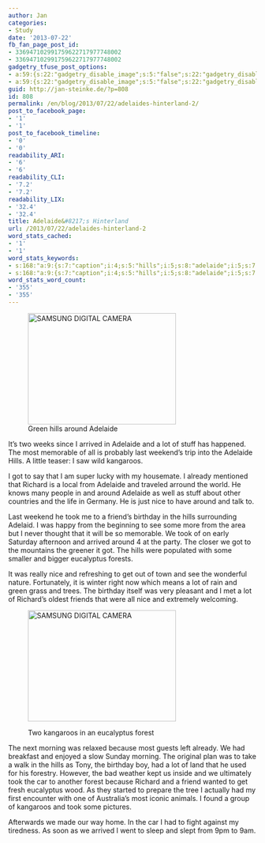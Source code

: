 ```yaml
---
author: Jan
categories:
- Study
date: '2013-07-22'
fb_fan_page_post_id:
- 336947102991759622717977748002
- 336947102991759622717977748002
gadgetry_tfuse_post_options:
- a:59:{s:22:"gadgetry_disable_image";s:5:"false";s:22:"gadgetry_disable_video";s:5:"false";s:26:"gadgetry_disable_post_meta";s:5:"false";s:23:"gadgetry_disable_author";s:4:"true";s:31:"gadgetry_disable_published_date";s:5:"false";s:24:"gadgetry_disable_coments";s:5:"false";s:28:"gadgetry_disable_author_info";s:4:"true";s:19:"gadgetry_page_title";s:13:"default_title";s:21:"gadgetry_custom_title";s:0:"";s:21:"gadgetry_single_image";s:0:"";s:30:"gadgetry_single_img_dimensions";a:2:{i:0;s:3:"586";i:1;s:3:"319";}s:28:"gadgetry_single_img_position";s:9:"alignleft";s:24:"gadgetry_thumbnail_image";s:80:"http://jan-steinke.de/wordpress/wp-content/uploads/2013/07/SAM_5082-1024x768.jpg";s:27:"gadgetry_thumbnail_position";s:7:"noalign";s:19:"gadgetry_video_link";s:0:"";s:25:"gadgetry_video_dimensions";a:2:{i:0;s:3:"590";i:1;s:3:"191";}s:23:"gadgetry_video_position";s:9:"alignleft";s:23:"gadgetry_header_element";s:7:"without";s:22:"gadgetry_select_slider";s:2:"-1";s:17:"gadgetry_page_map";s:0:"";s:25:"gadgetry_content_ads_post";s:4:"true";s:21:"gadgetry_top_ad_space";s:5:"false";s:21:"gadgetry_top_ad_image";s:0:"";s:19:"gadgetry_top_ad_url";s:0:"";s:23:"gadgetry_top_ad_adsense";s:0:"";s:28:"gadgetry_bfcontent_ads_space";s:5:"false";s:23:"gadgetry_bfcontent_type";s:5:"image";s:25:"gadgetry_bfcontent_number";s:3:"one";s:29:"gadgetry_bfcontent_ads_image1";s:0:"";s:27:"gadgetry_bfcontent_ads_url1";s:0:"";s:31:"gadgetry_bfcontent_ads_adsense1";s:0:"";s:29:"gadgetry_bfcontent_ads_image2";s:0:"";s:27:"gadgetry_bfcontent_ads_url2";s:0:"";s:31:"gadgetry_bfcontent_ads_adsense2";s:0:"";s:29:"gadgetry_bfcontent_ads_image3";s:0:"";s:27:"gadgetry_bfcontent_ads_url3";s:0:"";s:31:"gadgetry_bfcontent_ads_adsense3";s:0:"";s:29:"gadgetry_bfcontent_ads_image4";s:0:"";s:27:"gadgetry_bfcontent_ads_url4";s:0:"";s:31:"gadgetry_bfcontent_ads_adsense4";s:0:"";s:29:"gadgetry_bfcontent_ads_image5";s:0:"";s:27:"gadgetry_bfcontent_ads_url5";s:0:"";s:31:"gadgetry_bfcontent_ads_adsense5";s:0:"";s:29:"gadgetry_bfcontent_ads_image6";s:0:"";s:27:"gadgetry_bfcontent_ads_url6";s:0:"";s:31:"gadgetry_bfcontent_ads_adsense6";s:0:"";s:29:"gadgetry_bfcontent_ads_image7";s:0:"";s:27:"gadgetry_bfcontent_ads_url7";s:0:"";s:31:"gadgetry_bfcontent_ads_adsense7";s:0:"";s:19:"gadgetry_hook_space";s:5:"false";s:19:"gadgetry_hook_image";s:0:"";s:17:"gadgetry_hook_url";s:0:"";s:21:"gadgetry_hook_adsense";s:0:"";s:25:"gadgetry_content_subtitle";s:0:"";s:20:"gadgetry_content_top";s:0:"";s:23:"gadgetry_content_bottom";s:0:"";s:18:"gadgetry_seo_title";s:0:"";s:24:"gadgetry_seo_description";s:0:"";s:21:"gadgetry_seo_keywords";s:0:"";}
- a:59:{s:22:"gadgetry_disable_image";s:5:"false";s:22:"gadgetry_disable_video";s:5:"false";s:26:"gadgetry_disable_post_meta";s:5:"false";s:23:"gadgetry_disable_author";s:4:"true";s:31:"gadgetry_disable_published_date";s:5:"false";s:24:"gadgetry_disable_coments";s:5:"false";s:28:"gadgetry_disable_author_info";s:4:"true";s:19:"gadgetry_page_title";s:13:"default_title";s:21:"gadgetry_custom_title";s:0:"";s:21:"gadgetry_single_image";s:0:"";s:30:"gadgetry_single_img_dimensions";a:2:{i:0;s:3:"586";i:1;s:3:"319";}s:28:"gadgetry_single_img_position";s:9:"alignleft";s:24:"gadgetry_thumbnail_image";s:80:"http://jan-steinke.de/wordpress/wp-content/uploads/2013/07/SAM_5082-1024x768.jpg";s:27:"gadgetry_thumbnail_position";s:7:"noalign";s:19:"gadgetry_video_link";s:0:"";s:25:"gadgetry_video_dimensions";a:2:{i:0;s:3:"590";i:1;s:3:"191";}s:23:"gadgetry_video_position";s:9:"alignleft";s:23:"gadgetry_header_element";s:7:"without";s:22:"gadgetry_select_slider";s:2:"-1";s:17:"gadgetry_page_map";s:0:"";s:25:"gadgetry_content_ads_post";s:4:"true";s:21:"gadgetry_top_ad_space";s:5:"false";s:21:"gadgetry_top_ad_image";s:0:"";s:19:"gadgetry_top_ad_url";s:0:"";s:23:"gadgetry_top_ad_adsense";s:0:"";s:28:"gadgetry_bfcontent_ads_space";s:5:"false";s:23:"gadgetry_bfcontent_type";s:5:"image";s:25:"gadgetry_bfcontent_number";s:3:"one";s:29:"gadgetry_bfcontent_ads_image1";s:0:"";s:27:"gadgetry_bfcontent_ads_url1";s:0:"";s:31:"gadgetry_bfcontent_ads_adsense1";s:0:"";s:29:"gadgetry_bfcontent_ads_image2";s:0:"";s:27:"gadgetry_bfcontent_ads_url2";s:0:"";s:31:"gadgetry_bfcontent_ads_adsense2";s:0:"";s:29:"gadgetry_bfcontent_ads_image3";s:0:"";s:27:"gadgetry_bfcontent_ads_url3";s:0:"";s:31:"gadgetry_bfcontent_ads_adsense3";s:0:"";s:29:"gadgetry_bfcontent_ads_image4";s:0:"";s:27:"gadgetry_bfcontent_ads_url4";s:0:"";s:31:"gadgetry_bfcontent_ads_adsense4";s:0:"";s:29:"gadgetry_bfcontent_ads_image5";s:0:"";s:27:"gadgetry_bfcontent_ads_url5";s:0:"";s:31:"gadgetry_bfcontent_ads_adsense5";s:0:"";s:29:"gadgetry_bfcontent_ads_image6";s:0:"";s:27:"gadgetry_bfcontent_ads_url6";s:0:"";s:31:"gadgetry_bfcontent_ads_adsense6";s:0:"";s:29:"gadgetry_bfcontent_ads_image7";s:0:"";s:27:"gadgetry_bfcontent_ads_url7";s:0:"";s:31:"gadgetry_bfcontent_ads_adsense7";s:0:"";s:19:"gadgetry_hook_space";s:5:"false";s:19:"gadgetry_hook_image";s:0:"";s:17:"gadgetry_hook_url";s:0:"";s:21:"gadgetry_hook_adsense";s:0:"";s:25:"gadgetry_content_subtitle";s:0:"";s:20:"gadgetry_content_top";s:0:"";s:23:"gadgetry_content_bottom";s:0:"";s:18:"gadgetry_seo_title";s:0:"";s:24:"gadgetry_seo_description";s:0:"";s:21:"gadgetry_seo_keywords";s:0:"";}
guid: http://jan-steinke.de/?p=808
id: 808
permalink: /en/blog/2013/07/22/adelaides-hinterland-2/
post_to_facebook_page:
- '1'
- '1'
post_to_facebook_timeline:
- '0'
- '0'
readability_ARI:
- '6'
- '6'
readability_CLI:
- '7.2'
- '7.2'
readability_LIX:
- '32.4'
- '32.4'
title: Adelaide&#8217;s Hinterland
url: /2013/07/22/adelaides-hinterland-2
word_stats_cached:
- '1'
- '1'
word_stats_keywords:
- s:168:"a:9:{s:7:"caption";i:4;s:5:"hills";i:5;s:8:"adelaide";i:5;s:7:"arrived";i:3;s:9:"kangaroos";i:3;s:4:"nice";i:3;s:4:"took";i:4;s:8:"birthday";i:3;s:10:"eucalyptus";i:3;}";
- s:168:"a:9:{s:7:"caption";i:4;s:5:"hills";i:5;s:8:"adelaide";i:5;s:7:"arrived";i:3;s:9:"kangaroos";i:3;s:4:"nice";i:3;s:4:"took";i:4;s:8:"birthday";i:3;s:10:"eucalyptus";i:3;}";
word_stats_word_count:
- '355'
- '355'
---
```


<figure style="width: 300px" class="wp-caption alignleft"><img alt="SAMSUNG DIGITAL CAMERA" src="https://jan-steinke.de/wordpress/wp-content/uploads/2013/07/SAM_5064-300x225.jpg" width="300" height="225" /><figcaption class="wp-caption-text">Green hills around Adelaide</figcaption></figure> 

It&#8217;s two weeks since I arrived in Adelaide and a lot of stuff has happened. The most memorable of all is probably last weekend&#8217;s trip into the Adelaide Hills. A little teaser: I saw wild kangaroos.

I got to say that I am super lucky with my housemate. I already mentioned that Richard is a local from Adelaide and traveled arround the world. He knows many people in and around Adelaide as well as stuff about other countries and the life in Germany. He is just nice to have around and talk to.

Last weekend he took me to a friend&#8217;s birthday in the hills surrounding Adelaid. I was happy from the beginning to see some more from the area but I never thought that it will be so memorable. We took of on early Saturday afternoon and arrived around 4 at the party. The closer we got to the mountains the greener it got. The hills were populated with some smaller and bigger eucalyptus forests.

It was really nice and refreshing to get out of town and see the wonderful nature. Fortunately, it is winter right now which means a lot of rain and green grass and trees. The birthday itself was very pleasant and I met a lot of Richard&#8217;s oldest friends that were all nice and extremely welcoming.<figure style="width: 300px" class="wp-caption alignright">

[<img class=" " alt="SAMSUNG DIGITAL CAMERA" src="https://jan-steinke.de/wordpress/wp-content/uploads/2013/07/SAM_5082-300x225.jpg" width="300" height="225" />](https://jan-steinke.de/wordpress/wp-content/uploads/2013/07/SAM_5082.jpg)<figcaption class="wp-caption-text">Two kangaroos in an eucalyptus forest</figcaption></figure> 

The next morning was relaxed because most guests left already. We had breakfast and enjoyed a slow Sunday morning. The original plan was to take a walk in the hills as Tony, the birthday boy, had a lot of land that he used for his forestry. However, the bad weather kept us inside and we ultimately took the car to another forest because Richard and a friend wanted to get fresh eucalyptus wood. As they started to prepare the tree I actually had my first encounter with one of Australia&#8217;s most iconic animals. I found a group of kangaroos and took some pictures.

Afterwards we made our way home. In the car I had to fight against my tiredness. As soon as we arrived I went to sleep and slept from 9pm to 9am.